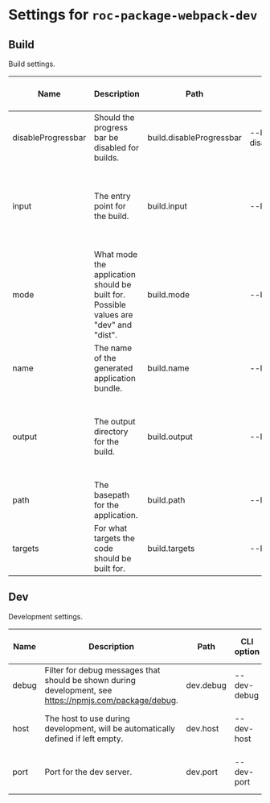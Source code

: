 # Settings for `roc-package-webpack-dev`

## Build
Build settings.

| Name               | Description                                                                                              | Path                     | CLI option                 | Default          | Type                    | Required | Can be empty | Extensions                                             |
| ------------------ | -------------------------------------------------------------------------------------------------------- | ------------------------ | -------------------------- | ---------------- | ----------------------- | -------- | ------------ | ------------------------------------------------------ |
| disableProgressbar | Should the progress bar be disabled for builds.                                                          | build.disableProgressbar | --build-disableProgressbar | `false`          | `Boolean`               | Yes      | No           | roc-package-webpack-dev                                |
| input              | The entry point for the build.                                                                           | build.input              | --build-input              | `"src/index.js"` | `[Filepath] / Filepath` | Yes      | No           | roc-abstract-package-base-dev, roc-package-webpack-dev |
| mode               | What mode the application should be built for. Possible values are &quot;dev&quot; and &quot;dist&quot;. | build.mode               | --build-mode               | `"dist"`         | `/^dev|dist$/i`         | Yes      | No           | roc-package-webpack-dev                                |
| name               | The name of the generated application bundle.                                                            | build.name               | --build-name               | `"app"`          | `[String] / String`     | Yes      | No           | roc-package-webpack-dev                                |
| output             | The output directory for the build.                                                                      | build.output             | --build-output             | `"build"`        | `[Filepath] / Filepath` | Yes      | No           | roc-abstract-package-base-dev, roc-package-webpack-dev |
| path               | The basepath for the application.                                                                        | build.path               | --build-path               | `"/"`            | `Filepath`              | Yes      | No           | roc-package-webpack-dev                                |
| targets            | For what targets the code should be built for.                                                           | build.targets            | --build-targets            |                  | `[String]`              | Yes      | No           | roc-abstract-package-base-dev                          |

## Dev
Development settings.

| Name               | Description                                                                                              | Path                     | CLI option                 | Default          | Type                    | Required | Can be empty | Extensions                                             |
| ------------------ | -------------------------------------------------------------------------------------------------------- | ------------------------ | -------------------------- | ---------------- | ----------------------- | -------- | ------------ | ------------------------------------------------------ |
| debug              | Filter for debug messages that should be shown during development, see https://npmjs.com/package/debug.  | dev.debug                | --dev-debug                | `"roc:*"`        | `String`                | No       | Yes          | roc-abstract-package-base-dev                          |
| host               | The host to use during development, will be automatically defined if left empty.                         | dev.host                 | --dev-host                 |                  | `String`                | No       | Yes          | roc-package-webpack-dev                                |
| port               | Port for the dev server.                                                                                 | dev.port                 | --dev-port                 | `3001`           | `Integer`               | Yes      | No           | roc-package-webpack-dev                                |
